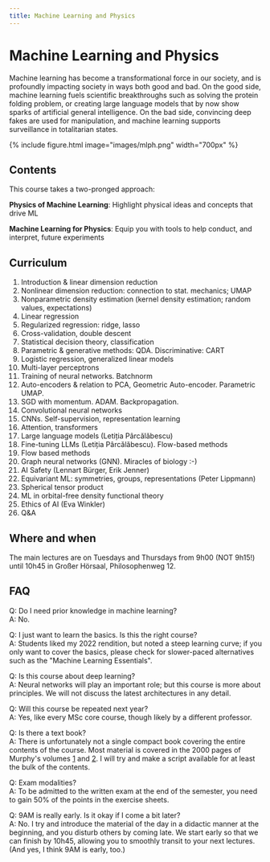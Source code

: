 ```yaml
---
title: Machine Learning and Physics
---
```


# Machine Learning and Physics

Machine learning has become a transformational force in our society, and is profoundly impacting society in ways both good and bad. On the good side, machine learning fuels scientific breakthroughs such as solving the protein folding problem, or creating large language models that by now show sparks of artificial general intelligence. On the bad side, convincing deep fakes are used for manipulation, and machine learning supports surveillance in totalitarian states. 

{%
  include figure.html
  image="images/mlph.png"
  width="700px"
%}

## Contents

This course takes a two-pronged approach: 

**Physics of Machine Learning**: Highlight physical ideas and concepts that drive ML

**Machine Learning for Physics**: Equip you with tools to help conduct, and interpret, future experiments

<!-- The course introduces some of the most important techniques for inference, and for regression, classification, dimension reduction and density estimation; and it emphasizes the physical ideas and laws needed to make these work. See below for a more detailed curriculum. -->


## Curriculum 

1. Introduction & linear dimension reduction
2. Nonlinear dimension reduction: connection to stat. mechanics; UMAP
3. Nonparametric density estimation (kernel density estimation; random values, expectations) 
4. Linear regression
5. Regularized regression: ridge, lasso
6. Cross-validation, double descent
7. Statistical decision theory, classification
8. Parametric & generative methods: QDA. Discriminative: CART 
9. Logistic regression, generalized linear models 
10. Multi-layer perceptrons 
11. Training of neural networks. Batchnorm 
12. Auto-encoders & relation to PCA, Geometric Auto-encoder. Parametric UMAP. 
13. SGD with momentum. ADAM. Backpropagation. 
14. Convolutional neural networks 
15. CNNs. Self-supervision, representation learning
16. Attention, transformers  
17. Large language models (Letiția Pârcălăbescu) 
18. Fine-tuning LLMs (Letiția Pârcălăbescu). Flow-based methods 
19. Flow based methods
20. Graph neural networks (GNN). Miracles of biology :-) 
21. AI Safety (Lennart Bürger, Erik Jenner)
22. Equivariant ML: symmetries, groups, representations (Peter Lippmann)  
23. Spherical tensor product 
24. ML in orbital-free density functional theory
25. Ethics of AI (Eva Winkler)
26. Q&A 
    
## Where and when 

<!--    The course starts with a python refresher in the tutorial on Oct 17th or 18th (identical content). Unless you are familiar with python and it's basic scientific stack (jupyter, numpy, matplotlib, scipy), please take part to help you solve the computational exercises. -->
    
The main lectures are on Tuesdays and Thursdays from 9h00 (NOT 9h15!) until 10h45 in Großer Hörsaal, Philosophenweg 12.

## FAQ

Q: Do I need prior knowledge in machine learning? <br>
A: No.

Q: I just want to learn the basics. Is this the right course? <br>
A: Students liked my 2022 rendition, but noted a steep learning curve; if you only want to cover the basics, please check for slower-paced alternatives such as the "Machine Learning Essentials".
    
Q: Is this course about deep learning? <br>
A: Neural networks will play an important role; but this course is more about principles. We will not discuss the latest architectures in any detail.
    
Q: Will this course be repeated next year? <br>
A: Yes, like every MSc core course, though likely by a different professor.  
    
Q: Is there a text book? <br>
A: There is unfortunately not a single compact book covering the entire contents of the course. Most material is covered in the 2000 pages of Murphy's volumes [1](https://probml.github.io/pml-book/book1.html) and [2](https://probml.github.io/pml-book/book2.html). I will try and make a script available for at least the bulk of the contents. 
    
Q: Exam modalities? <br>
A: To be admitted to the written exam at the end of the semester, you need to gain 50% of the points in the exercise sheets.

Q: 9AM is really early. Is it okay if I come a bit later? <br>
A: No. I try and introduce the material of the day in a didactic manner at the beginning, and you disturb others by coming late. We start early so that we can finish by 10h45, allowing you to smoothly transit to your next lectures. (And yes, I think 9AM is early, too.) 

